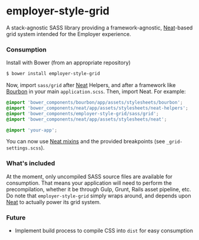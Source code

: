 # employer-style-grid

A stack-agnostic SASS library providing a framework-agnostic, [Neat](http://neat.bourbon.io/)-based grid system intended for the Employer experience.

### Consumption

Install with Bower (from an appropriate repository)

```sh
$ bower install employer-style-grid
```

Now, import `sass/grid` after [Neat](http://neat.bourbon.io/) Helpers, and after a framework like [Bourbon](http://bourbon.io/) in your main `application.scss`. Then, import Neat. For example:

```scss
@import 'bower_components/bourbon/app/assets/stylesheets/bourbon';
@import 'bower_components/neat/app/assets/stylesheets/neat-helpers';
@import 'bower_components/employer-style-grid/sass/grid';
@import 'bower_components/neat/app/assets/stylesheets/neat';

@import 'your-app';
```

You can now use [Neat mixins](http://thoughtbot.github.io/neat-docs/latest/) and the provided breakpoints (see `_grid-settings.scss`).

### What's included

At the moment, only uncompiled SASS source files are available for consumption. That means your application will need to perform the precompilation, whether it be through Gulp, Grunt, Rails asset pipeline, etc. Do note that `employer-style-grid` simply wraps around, and depends upon [Neat](http://neat.bourbon.io/) to actually power its grid system.

### Future

- Implement build process to compile CSS into `dist` for easy consumption
